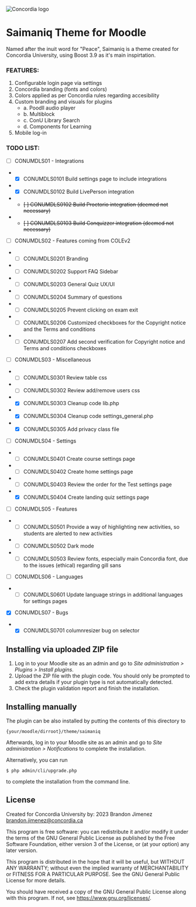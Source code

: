 ![Concordia logo](https://www.concordia.ca/etc/designs/concordia/clientlibs/img/logo-concordia-university-montreal.png)

# Saimaniq Theme for Moodle #

Named after the inuit word for "Peace", Saimaniq is a theme created for Concordia University, 
using Boost 3.9 as it's main inspirtation.


### FEATURES: ###
1. Configurable login page via settings
2. Concordia branding (fonts and colors)
3. Colors applied as per Concordia rules regarding accesibility
4. Custom branding and visuals for plugins
   - a. Poodll audio player
   - b. Multiblock
   - c. ConU Library Search
   - d. Components for Learning
5. Mobile log-in

### TODO LIST: ###
- [ ] CONUMDLS01 - Integrations
- - [x] CONUMDLS0101 Build settings page to include integrations
- - [x] CONUMDLS0102 Build LivePerson integration
- - ~~[ ] CONUMDLS0102 Build Proctorio integration (deemed not necessary)~~ 
- - ~~[ ] CONUMDLS0103 Build Conquizzer integration (deemed not necessary)~~
- [ ] CONUMDLS02 - Features coming from COLEv2
- - [ ] CONUMDLS0201 Branding
- - [ ] CONUMDLS0202 Support FAQ Sidebar
- - [ ] CONUMDLS0203 General Quiz UX/UI
- - [ ] CONUMDLS0204 Summary of questions
- - [ ] CONUMDLS0205 Prevent clicking on exam exit
- - [ ] CONUMDLS0206 Customized checkboxes for the Copyright notice and the Terms and conditions
- - [ ] CONUMDLS0207 Add second verification for Copyright notice and Terms and conditions checkboxes
- [ ] CONUMDLS03 - Miscellaneous
- - [ ] CONUMDLS0301 Review table css
- - [ ] CONUMDLS0302 Review add/remove users css
- - [x] CONUMDLS0303 Cleanup code lib.php
- - [x] CONUMDLS0304 Cleanup code settings_general.php
- - [x] CONUMDLS0305 Add privacy class file
- [ ] CONUMDLS04 - Settings
- - [ ] CONUMDLS0401 Create course settings page
- - [ ] CONUMDLS0402 Create home settings page
- - [ ] CONUMDLS0403 Review the order for the Test settings page
- - [x] CONUMDLS0404 Create landing quiz settings page
- [ ] CONUMDLS05 - Features
- - [ ] CONUMDLS0501 Provide a way of highlighting new activities, so students are alerted to new activities
- - [ ] CONUMDLS0502 Dark mode
- - [ ] CONUMDLS0503 Review fonts, especially main Concordia font, due to the issues (ethical) regarding gill sans
- [ ] CONUMDLS06 - Languages
- - [ ] CONUMDLS0601 Update language strings in additional languages for settings pages
- [x] CONUMDLS07 - Bugs
- - [x] CONUMDLS0701 columnresizer bug on selector

## Installing via uploaded ZIP file ##

1. Log in to your Moodle site as an admin and go to _Site administration >
   Plugins > Install plugins_.
2. Upload the ZIP file with the plugin code. You should only be prompted to add
   extra details if your plugin type is not automatically detected.
3. Check the plugin validation report and finish the installation.

## Installing manually ##

The plugin can be also installed by putting the contents of this directory to

    {your/moodle/dirroot}/theme/saimaniq

Afterwards, log in to your Moodle site as an admin and go to _Site administration >
Notifications_ to complete the installation.

Alternatively, you can run

    $ php admin/cli/upgrade.php

to complete the installation from the command line.

## License ##

Created for Concordia University by:
2023 Brandon Jimenez <brandon.jimenez@concordia.ca>

This program is free software: you can redistribute it and/or modify it under
the terms of the GNU General Public License as published by the Free Software
Foundation, either version 3 of the License, or (at your option) any later
version.

This program is distributed in the hope that it will be useful, but WITHOUT ANY
WARRANTY; without even the implied warranty of MERCHANTABILITY or FITNESS FOR A
PARTICULAR PURPOSE.  See the GNU General Public License for more details.

You should have received a copy of the GNU General Public License along with
this program.  If not, see <https://www.gnu.org/licenses/>.
